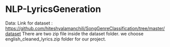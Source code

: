 # NLP-LyricsGeneration

Data: 
   Link for dataset : https://github.com/hiteshyalamanchili/SongGenreClassification/tree/master/dataset
   There are two zip file inside the dataset folder. 
   we choose english_cleaned_lyrics.zip folder for our project. 
